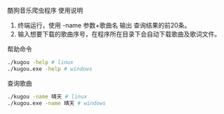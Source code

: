 酷狗音乐爬虫程序
使用说明
1. 终端运行，使用 -name 参数+歌曲名
输出 查询结果的前20条。
2. 输入想要下载的歌曲序号，在程序所在目录下会自动下载歌曲及歌词文件。


帮助命令
```bash
./kugou -help # linux
./kugou.exe -help # windows
```
查询歌曲
```bash
./kugou -name 晴天 # linux
./kugou.exe -name 晴天 # windows
```

